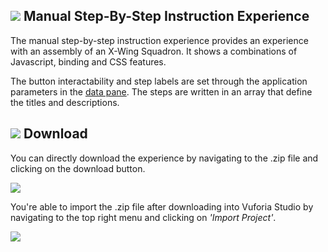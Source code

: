 ## ![](https://placehold.it/16/5BB73B/ffffff?text=+) Manual Step-By-Step Instruction Experience
The manual step-by-step instruction experience provides an experience with an assembly of an X-Wing Squadron. It shows a combinations of Javascript, binding and CSS features.

The button interactability and step labels are set through the application parameters in the [data pane](http://support.ptc.com/help/vuforia/studio/en/index.html#page/Studio_Help_Center/AppAndDevicePropPanel.html). The steps are written in an array that define the titles and descriptions. 

## ![](https://placehold.it/16/5BB73B/ffffff?text=+) Download
You can directly download the experience by navigating to the .zip file and clicking on the download button.

![](https://i.gyazo.com/cdc99592b963604e1989c750c61175f1.gif)


You're able to import the .zip file after downloading into Vuforia Studio by navigating to the top right menu and clicking on *'Import Project'*.

![](https://i.gyazo.com/dd7bc15c94f593a3c0a0636481983dcc.gif)

